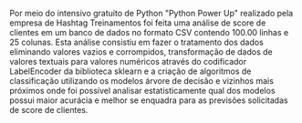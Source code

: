Por meio do intensivo gratuito de Python "Python Power Up" realizado pela empresa de Hashtag Treinamentos foi feita uma análise de score de clientes em um banco de dados no formato CSV contendo 100.00 linhas e 25 colunas.
Esta análise consistiu em fazer o tratamento dos dados eliminando valores vazios e corrompidos, transformação de dados de valores textuais para valores numéricos através do codificador LabelEncoder da biblioteca sklearn e a criação de algoritmos de classificação utilizando os modelos árvore de decisão e vizinhos mais próximos onde foi possível analisar estatisticamente qual dos modelos possui maior acurácia e melhor se enquadra para as previsões solicitadas de score de clientes.
